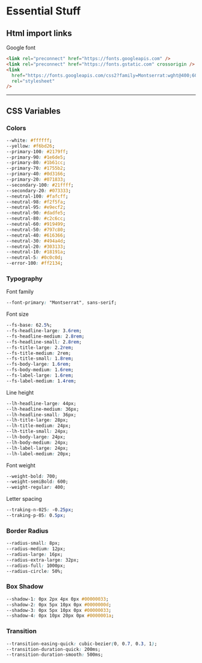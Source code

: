 # Essential Stuff

## Html import links

Google font

```html
<link rel="preconnect" href="https://fonts.googleapis.com" />
<link rel="preconnect" href="https://fonts.gstatic.com" crossorigin />
<link
  href="https://fonts.googleapis.com/css2?family=Montserrat:wght@400;600;700&display=swap"
  rel="stylesheet"
/>
```

---

## CSS Variables

### Colors

```css
--white: #ffffff;
--yellow: #f6bd26;
--primary-100: #2179ff;
--primary-90: #1e6de5;
--primary-80: #1b61cc;
--primary-70: #1755b2;
--primary-40: #0d3166;
--primary-20: #071833;
--secondary-100: #21ffff;
--secondary-20: #073333;
--neutral-100: #fafcff;
--neutral-98: #f2f5fa;
--neutral-95: #e9ecf2;
--neutral-90: #dadfe5;
--neutral-80: #c2c6cc;
--neutral-60: #919499;
--neutral-50: #797c80;
--neutral-40: #616366;
--neutral-30: #494a4d;
--neutral-20: #303133;
--neutral-10: #18191a;
--neutral-5: #0c0c0d;
--error-100: #ff2134;
```

### Typography

Font family

```css
--font-primary: "Montserrat", sans-serif;
```

Font size

```css
--fs-base: 62.5%;
--fs-headline-large: 3.6rem;
--fs-headline-medium: 2.8rem;
--fs-headline-small: 2.8rem;
--fs-title-large: 2.2rem;
--fs-title-medium: 2rem;
--fs-title-small: 1.8rem;
--fs-body-large: 1.6rem;
--fs-body-medium: 1.6rem;
--fs-label-large: 1.6rem;
--fs-label-medium: 1.4rem;
```

Line height

```css
--lh-headline-large: 44px;
--lh-headline-medium: 36px;
--lh-headline-small: 36px;
--lh-title-large: 28px;
--lh-title-medium: 24px;
--lh-title-small: 24px;
--lh-body-large: 24px;
--lh-body-medium: 24px;
--lh-label-large: 24px;
--lh-label-medium: 20px;
```

Font weight

```css
--weight-bold: 700;
--weight-semiBold: 600;
--weight-regular: 400;
```

Letter spacing

```css
--traking-n-025: -0.25px;
--traking-p-05: 0.5px;
```

### Border Radius

```css
--radius-small: 8px;
--radius-medium: 12px;
--radius-large: 16px;
--radius-extra-large: 32px;
--radius-full: 1000px;
--radius-circle: 50%;
```

### Box Shadow

```css
--shadow-1: 0px 2px 4px 0px #00000033;
--shadow-2: 0px 5px 10px 0px #0000000d;
--shadow-3: 0px 5px 10px 0px #00000033;
--shadow-4: 0px 10px 20px 0px #0000001a;
```

### Transition

```css
--transition-easing-quick: cubic-bezier(0, 0.7, 0.3, 1);
--transition-duration-quick: 200ms;
--transition-duration-smooth: 500ms;
```
